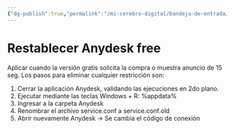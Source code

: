 ```yaml
---
{"dg-publish":true,"permalink":"/mi-cerebro-digital/bandeja-de-entrada/202411171626/","tags":["Zettelkasten"]}
---
```


# Restablecer Anydesk free

Aplicar cuando la versión gratis solicita la compra o muestra anuncio de 15 seg. Los pasos para eliminar cualquier restricción son:

1. Cerrar la aplicación Anydesk, validando las ejecuciones en 2do plano.
2. Ejecutar mediante las teclas Windows + R: %appdata%
3. Ingresar a la carpeta Anydesk
4. Renombrar el archivo service.conf a service.conf.old
5. Abrir nuevamente Anydesk -> Se cambia el código de conexión